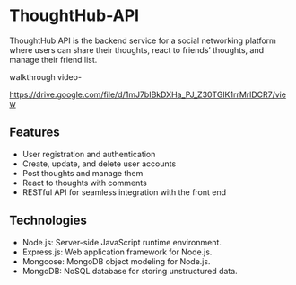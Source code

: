 # ThoughtHub-API

ThoughtHub API is the backend service for a social networking platform where users can share their thoughts, react to friends’ thoughts, and manage their friend list.

walkthrough video-

https://drive.google.com/file/d/1mJ7bIBkDXHa_PJ_Z30TGlK1rrMrlDCR7/view

## Features

- User registration and authentication
- Create, update, and delete user accounts
- Post thoughts and manage them
- React to thoughts with comments
- RESTful API for seamless integration with the front end

## Technologies

- Node.js: Server-side JavaScript runtime environment.
- Express.js: Web application framework for Node.js.
- Mongoose: MongoDB object modeling for Node.js.
- MongoDB: NoSQL database for storing unstructured data.



